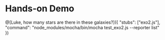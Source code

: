 # Hands-on Demo

@[Luke, how many stars are there in these galaxies?]({ "stubs": ["exo2.js"], "command": "node_modules/mocha/bin/mocha test_exo2.js --reporter list" })

